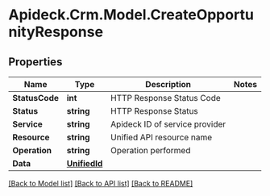 # Apideck.Crm.Model.CreateOpportunityResponse

## Properties

Name | Type | Description | Notes
------------ | ------------- | ------------- | -------------
**StatusCode** | **int** | HTTP Response Status Code | 
**Status** | **string** | HTTP Response Status | 
**Service** | **string** | Apideck ID of service provider | 
**Resource** | **string** | Unified API resource name | 
**Operation** | **string** | Operation performed | 
**Data** | [**UnifiedId**](UnifiedId.md) |  | 

[[Back to Model list]](../README.md#documentation-for-models) [[Back to API list]](../README.md#documentation-for-api-endpoints) [[Back to README]](../README.md)

